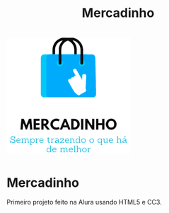 <h1 align="center">
    <p>Mercadinho</p>
</h1>


<h1 background="#fefefe">
    <img src="https://github.com/Lippones/Mercadinho/blob/main/logoazul.png">
</h1>

# Mercadinho
Primeiro projeto feito na Alura usando HTML5 e CC3.
